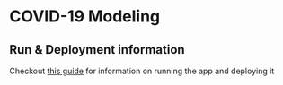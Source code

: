 # COVID-19 Modeling


## Run & Deployment information
Checkout [this guide](./app/README.md) for information on running the app and deploying it

